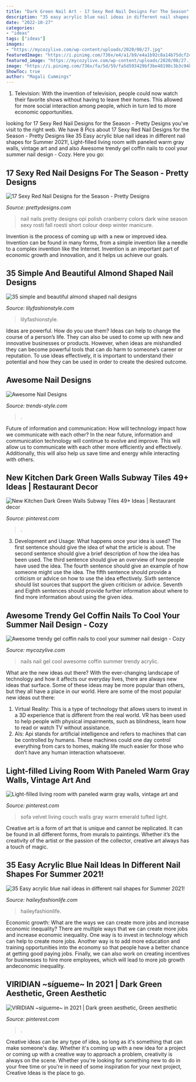 ```yaml
---
title: "Dark Green Nail Art - 17 Sexy Red Nail Designs For The Season"
description: "35 easy acrylic blue nail ideas in different nail shapes for summer 2021!"
date: "2022-10-27"
categories:
- "ideas"
tags: ["ideas"]
images:
- "https://mycozylive.com/wp-content/uploads/2020/08/27.jpg"
featuredImage: "https://i.pinimg.com/736x/e4/a1/b9/e4a1b92c8a14b75dcf24479116d279d9.jpg"
featured_image: "https://mycozylive.com/wp-content/uploads/2020/08/27.jpg"
image: "https://i.pinimg.com/736x/fa/5d/59/fa5d593429bf3be48198c3b3c9483ba3.jpg"
ShowToc: true
author: "Magali Cummings"
---
```



1. Television: With the invention of television, people could now watch their favorite shows without having to leave their homes. This allowed for more social interaction among people, which in turn led to more economic opportunities.

	

		
looking for 17 Sexy Red Nail Designs for the Season - Pretty Designs you've visit to the right web. We have 8 Pics about 17 Sexy Red Nail Designs for the Season - Pretty Designs like 35 Easy acrylic blue nail ideas in different nail shapes for Summer 2021!, Light-filled living room with paneled warm gray walls, vintage art and and also Awesome trendy gel coffin nails to cool your summer nail design - Cozy. Here you go:
		
    
## 17 Sexy Red Nail Designs For The Season - Pretty Designs

<img loading=lazy src="http://www.prettydesigns.com/wp-content/uploads/2014/03/Pretty-Nails1.jpg" onerror="this.onerror=null;this.src='https://tse1.mm.bing.net/th?id=OIP.sIJyoX9A6M5SV_cMU_o6cQHaKD&amp;pid=15.1';" alt="17 Sexy Red Nail Designs for the Season - Pretty Designs">

_Source: prettydesigns.com_

>nail nails pretty designs opi polish cranberry colors dark wine season sexy rosti fall roesti short colour deep winter manicure. 

	

Invention is the process of coming up with a new or improved idea. Invention can be found in many forms, from a simple invention like a needle to a complex invention like the Internet. Invention is an important part of economic growth and innovation, and it helps us achieve our goals.

    
## 35 Simple And Beautiful Almond Shaped Nail Designs

<img loading=lazy src="https://lilyfashionstyle.com/wp-content/uploads/2021/04/33-4-768x1152.jpg" onerror="this.onerror=null;this.src='https://tse2.mm.bing.net/th?id=OIP.H3NJWsZhmjR1LTr5k5yDQQHaLH&amp;pid=15.1';" alt="35 simple and beautiful almond shaped nail designs">

_Source: lilyfashionstyle.com_

>lilyfashionstyle. 

	

Ideas are powerful. How do you use them?
Ideas can help to change the course of a person’s life. They can also be used to come up with new and innovative businesses or products. However, when ideas are mishandled they can become powerful tools that can do harm to someone’s career or reputation. To use ideas effectively, it is important to understand their potential and how they can be used in order to create the desired outcome.

    
## Awesome Nail Designs

<img loading=lazy src="https://trends-style.com/wp-content/uploads/2013/12/Awesome-Nail-Designs.jpg" onerror="this.onerror=null;this.src='https://tse3.mm.bing.net/th?id=OIP.iA5OAYWQRq-x57nYapYFxwAAAA&amp;pid=15.1';" alt="Awesome Nail Designs">

_Source: trends-style.com_

>. 

	

Future of information and communication: How will technology impact how we communicate with each other?
In the near future, information and communication technology will continue to evolve and improve. This will allow us to communicate with each other more efficiently and effectively. Additionally, this will also help us save time and energy while interacting with others.

    
## New Kitchen Dark Green Walls Subway Tiles 49+ Ideas | Restaurant Decor

<img loading=lazy src="https://i.pinimg.com/736x/e4/a1/b9/e4a1b92c8a14b75dcf24479116d279d9.jpg" onerror="this.onerror=null;this.src='https://tse1.mm.bing.net/th?id=OIP.pJX3L70RGhtp0fuhCfPO7gAAAA&amp;pid=15.1';" alt="New Kitchen Dark Green Walls Subway Tiles 49+ Ideas | Restaurant decor">

_Source: pinterest.com_

>. 

	

3. Development and Usage: What happens once your idea is used?
The first sentence should give the idea of what the article is about. The second sentence should give a brief description of how the idea has been used. The third sentence should give an overview of how people have used the idea. The fourth sentence should give an example of how someone might use the idea. The fifth sentence should provide a criticism or advice on how to use the idea effectively. Sixth sentence should list sources that support the given criticism or advice. Seventh and Eighth sentences should provide further information about where to find more information about using the given idea.

    
## Awesome Trendy Gel Coffin Nails To Cool Your Summer Nail Design - Cozy

<img loading=lazy src="https://mycozylive.com/wp-content/uploads/2020/08/27.jpg" onerror="this.onerror=null;this.src='https://tse1.mm.bing.net/th?id=OIP.TrUCFjiEamLXUeharEuGjQHaJ3&amp;pid=15.1';" alt="Awesome trendy gel coffin nails to cool your summer nail design - Cozy">

_Source: mycozylive.com_

>nails nail gel cool awesome coffin summer trendy acrylic. 

	

What are the new ideas out there?
With the ever-changing landscape of technology and how it affects our everyday lives, there are always new ideas that surface. Some of these ideas may be more popular than others, but they all have a place in our world. Here are some of the most popular new ideas out there: 
1. Virtual Reality: This is a type of technology that allows users to invest in a 3D experience that is different from the real world. VR has been used to help people with physical impairments, such as blindness, learn how to read or watch TV without assistance. 
2. AIs: Api stands for artificial intelligence and refers to machines that can be controlled by humans. These machines could one day control everything from cars to homes, making life much easier for those who don’t have any human interaction whatsoever. 

    
## Light-filled Living Room With Paneled Warm Gray Walls, Vintage Art And

<img loading=lazy src="https://i.pinimg.com/736x/a5/82/9e/a5829ef3f555f7b48270e7174554d1d1--green-velvet-sofa-green-couches.jpg" onerror="this.onerror=null;this.src='https://tse4.mm.bing.net/th?id=OIP.nMh7YUecV0WTQG8Q1D5BEwHaJ3&amp;pid=15.1';" alt="Light-filled living room with paneled warm gray walls, vintage art and">

_Source: pinterest.com_

>sofa velvet living couch walls gray warm emerald tufted light. 

	

Creative art is a form of art that is unique and cannot be replicated. It can be found in all different forms, from murals to paintings. Whether it’s the creativity of the artist or the passion of the collector, creative art always has a touch of magic.

    
## 35 Easy Acrylic Blue Nail Ideas In Different Nail Shapes For Summer 2021!

<img loading=lazy src="https://haileyfashionlife.com/wp-content/uploads/2021/04/30-5.jpg" onerror="this.onerror=null;this.src='https://tse2.mm.bing.net/th?id=OIP.EMkv2rtt9k7mZlGxwDpxzQHaLH&amp;pid=15.1';" alt="35 Easy acrylic blue nail ideas in different nail shapes for Summer 2021!">

_Source: haileyfashionlife.com_

>haileyfashionlife. 

	

Economic growth: What are the ways we can create more jobs and increase economic inequality?
There are multiple ways that we can create more jobs and increase economic inequality. One way is to invest in technology which can help to create more jobs. Another way is to add more education and training opportunities into the economy so that people have a better chance at getting good paying jobs. Finally, we can also work on creating incentives for businesses to hire more employees, which will lead to more job growth andeconomic inequality.

    
## VIRIDIAN ~sígueme~ In 2021 | Dark Green Aesthetic, Green Aesthetic

<img loading=lazy src="https://i.pinimg.com/736x/fa/5d/59/fa5d593429bf3be48198c3b3c9483ba3.jpg" onerror="this.onerror=null;this.src='https://tse1.mm.bing.net/th?id=OIP.UyzXY3jhkqOHfcLBL941twHaNK&amp;pid=15.1';" alt="VIRIDIAN ~sígueme~ in 2021 | Dark green aesthetic, Green aesthetic">

_Source: pinterest.com_

>. 

	

Creative ideas can be any type of idea, so long as it's something that can make someone's day. Whether it's coming up with a new idea for a project or coming up with a creative way to approach a problem, creativity is always on the scene. Whether you're looking for something new to do in your free time or you're in need of some inspiration for your next project, Creative Ideas is the place to go.

